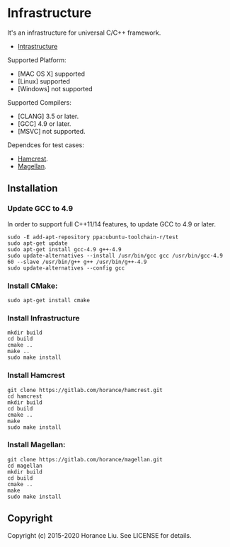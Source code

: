 # Infrastructure 

It's an infrastructure for universal C/C++ framework.

* [Intrastructure](http://gitlab.com/horance/infrastructure)

Supported Platform:
* [MAC OS X] supported
* [Linux] supported
* [Windows] not supported

Supported Compilers:
* [CLANG] 3.5 or later.
* [GCC] 4.9 or later.
* [MSVC] not supported.

Dependces for test cases:
* [Hamcrest](http://gitlab.com/horance/hamcrest).
* [Magellan](http://gitlab.com/horance/magellan).

## Installation

### Update GCC to 4.9

In order to support full C++11/14 features, to update GCC to 4.9 or later.

    sudo -E add-apt-repository ppa:ubuntu-toolchain-r/test
    sudo apt-get update
    sudo apt-get install gcc-4.9 g++-4.9
    sudo update-alternatives --install /usr/bin/gcc gcc /usr/bin/gcc-4.9 60 --slave /usr/bin/g++ g++ /usr/bin/g++-4.9
    sudo update-alternatives --config gcc

### Install CMake:

    sudo apt-get install cmake
  
### Install Infrastructure

    mkdir build
    cd build
    cmake ..
    make ..
    sudo make install

### Install Hamcrest

    git clone https://gitlab.com/horance/hamcrest.git
    cd hamcrest
    mkdir build
    cd build
    cmake ..
    make
    sudo make install

### Install Magellan:

    git clone https://gitlab.com/horance/magellan.git
    cd magellan
    mkdir build
    cd build
    cmake ..
    make
    sudo make install

## Copyright
Copyright (c) 2015-2020 Horance Liu. See LICENSE for details.
